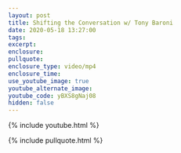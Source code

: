 ```yaml
---
layout: post
title: Shifting the Conversation w/ Tony Baroni
date: 2020-05-18 13:27:00
tags:
excerpt:
enclosure:
pullquote:
enclosure_type: video/mp4
enclosure_time:
use_youtube_image: true
youtube_alternate_image:
youtube_code: yBXS8gNaj08
hidden: false
---
```


{% include youtube.html %}

{% include pullquote.html %}
